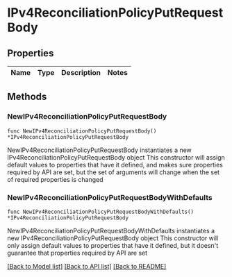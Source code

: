 # IPv4ReconciliationPolicyPutRequestBody

## Properties

Name | Type | Description | Notes
------------ | ------------- | ------------- | -------------

## Methods

### NewIPv4ReconciliationPolicyPutRequestBody

`func NewIPv4ReconciliationPolicyPutRequestBody() *IPv4ReconciliationPolicyPutRequestBody`

NewIPv4ReconciliationPolicyPutRequestBody instantiates a new IPv4ReconciliationPolicyPutRequestBody object
This constructor will assign default values to properties that have it defined,
and makes sure properties required by API are set, but the set of arguments
will change when the set of required properties is changed

### NewIPv4ReconciliationPolicyPutRequestBodyWithDefaults

`func NewIPv4ReconciliationPolicyPutRequestBodyWithDefaults() *IPv4ReconciliationPolicyPutRequestBody`

NewIPv4ReconciliationPolicyPutRequestBodyWithDefaults instantiates a new IPv4ReconciliationPolicyPutRequestBody object
This constructor will only assign default values to properties that have it defined,
but it doesn't guarantee that properties required by API are set


[[Back to Model list]](../README.md#documentation-for-models) [[Back to API list]](../README.md#documentation-for-api-endpoints) [[Back to README]](../README.md)


